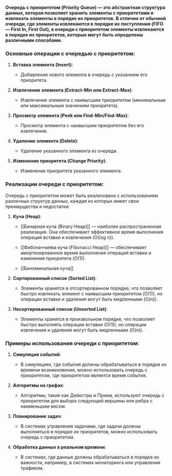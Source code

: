 
**Очередь с приоритетом (Priority Queue) — это абстрактная структура данных, которая позволяет хранить элементы с приоритетами и извлекать элементы в порядке их приоритетов. В отличие от обычной очереди, где элементы извлекаются в порядке их поступления (FIFO — First In, First Out), в очереди с приоритетом элементы извлекаются в порядке их приоритетов, которые могут быть определены различными способами.**

### Основные операции с очередью с приоритетом:

1. **Вставка элемента (Insert)**:
    
    - Добавление нового элемента в очередь с указанием его приоритета.
    
2. **Извлечение элемента (Extract-Min или Extract-Max)**:
    
    - Извлечение элемента с наивысшим приоритетом (минимальным или максимальным значением приоритета).
    
3. **Просмотр элемента (Peek или Find-Min/Find-Max)**:
    
    - Просмотр элемента с наивысшим приоритетом без его извлечения.
    
4. **Удаление элемента (Delete)**:
    
    - Удаление указанного элемента из очереди.
    
5. **Изменение приоритета (Change Priority)**:
    
    - Изменение приоритета указанного элемента.
    
### Реализации очереди с приоритетом:

Очередь с приоритетом может быть реализована с использованием различных структур данных, каждая из которых имеет свои преимущества и недостатки:

1. **Куча (Heap)**:
    
    - [[Бинарная куча (Binary Heap)]] — наиболее распространенная реализация. Она обеспечивает эффективное время выполнения операций вставки и извлечения (O(log n)).
    
    - [[Фибоначчиева куча (Fibonacci Heap)]] — обеспечивает амортизированное время выполнения операций вставки и изменения приоритета (O(1)).
    
    - [[Биноминальная куча]]
    
2. **Сортированный список (Sorted List)**:
    
    - Элементы хранятся в отсортированном порядке, что позволяет быстро извлекать элемент с наивысшим приоритетом (O(1)), но операции вставки и удаления могут быть медленными (O(n)).
    
3. **Несортированный список (Unsorted List)**:
    
    - Элементы хранятся в произвольном порядке, что позволяет быстро выполнять операции вставки (O(1)), но операции извлечения и удаления могут быть медленными (O(n)).

### Примеры использования очереди с приоритетом:

1. **Симуляция событий**:
    
    - В симуляциях, где события должны обрабатываться в порядке их времени возникновения, можно использовать очередь с приоритетом, где приоритетом является время события.
    
2. **Алгоритмы на графах**:
    
    - Алгоритмы, такие как Дейкстры и Прима, используют очередь с приоритетом для выбора следующей вершины или ребра с наименьшим весом.
    
3. **Планирование задач**:
    
    - В системах управления задачами, где задачи должны выполняться в порядке их приоритетов, можно использовать очередь с приоритетом.
    
4. **Обработка данных в реальном времени**:
    
    - В системах, где данные должны обрабатываться в порядке их важности, например, в системах мониторинга или управления трафиком.



